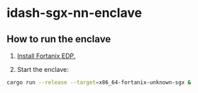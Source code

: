 # idash-sgx-nn-enclave
## How to run the enclave
1. [Install Fortanix EDP.](https://edp.fortanix.com/docs/installation/guide/)

2. Start the enclave:
```bash
cargo run --release --target=x86_64-fortanix-unknown-sgx &
```
